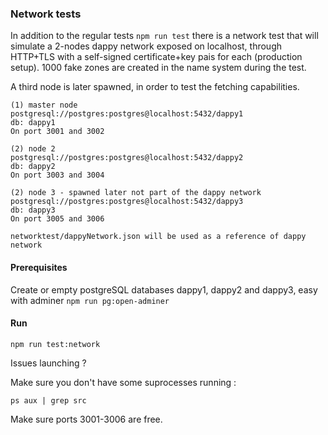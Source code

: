 
### Network tests

In addition to the regular tests `npm run test` there is a network test that will simulate a 2-nodes dappy network exposed on localhost, through HTTP+TLS with a self-signed certificate+key pais for each (production setup). 1000 fake zones are created in the name system during the test.

A third node is later spawned, in order to test the fetching capabilities.

```
(1) master node
postgresql://postgres:postgres@localhost:5432/dappy1
db: dappy1
On port 3001 and 3002

(2) node 2
postgresql://postgres:postgres@localhost:5432/dappy2
db: dappy2
On port 3003 and 3004

(2) node 3 - spawned later not part of the dappy network
postgresql://postgres:postgres@localhost:5432/dappy3
db: dappy3
On port 3005 and 3006

networktest/dappyNetwork.json will be used as a reference of dappy network
```

#### Prerequisites

Create or empty postgreSQL databases dappy1, dappy2 and dappy3, easy with adminer `npm run pg:open-adminer`

#### Run

```
npm run test:network
```

Issues launching ?

Make sure you don't have some suprocesses running :

```
ps aux | grep src
```

Make sure ports 3001-3006 are free.
